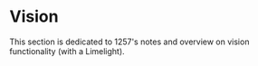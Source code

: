 # Vision

This section is dedicated to 1257's notes and overview on vision functionality (with a Limelight).
